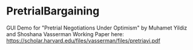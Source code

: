 # PretrialBargaining
GUI Demo for "Pretrial Negotiations Under Optimism" by Muhamet Yildiz and Shoshana Vasserman
Working Paper here: https://scholar.harvard.edu/files/vasserman/files/pretriavi.pdf
